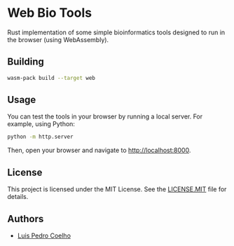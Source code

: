 # Web Bio Tools

Rust implementation of some simple bioinformatics tools designed to run in the browser (using WebAssembly).

## Building

```bash
wasm-pack build --target web
```

## Usage

You can test the tools in your browser by running a local server. For example, using Python:

```bash
python -m http.server
```

Then, open your browser and navigate to [http://localhost:8000](http://localhost:8000).


## License

This project is licensed under the MIT License. See the [LICENSE.MIT](LICENSE.MIT) file for details.

## Authors

- [Luis Pedro Coelho](https://luispedro.org/)
